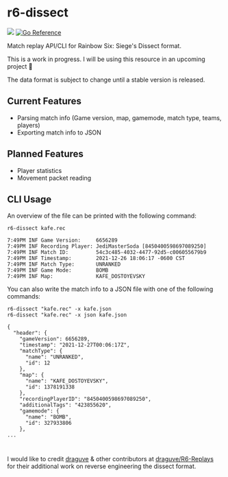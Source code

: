 # r6-dissect
[![](https://discordapp.com/api/guilds/936737628756271114/widget.png?style=shield)](https://discord.gg/XdEXWQZZAa)
[![Go Reference](https://pkg.go.dev/badge/github.com/redraskal/r6-dissect.svg)](https://pkg.go.dev/github.com/redraskal/r6-dissect)

Match replay API/CLI for Rainbow Six: Siege's Dissect format.

This is a work in progress. I will be using this resource in an upcoming project :eyes:

The data format is subject to change until a stable version is released.

## Current Features
- Parsing match info (Game version, map, gamemode, match type, teams, players)
- Exporting match info to JSON

## Planned Features
- Player statistics
- Movement packet reading

## CLI Usage
An overview of the file can be printed with the following command:
```
r6-dissect kafe.rec
```
```
7:49PM INF Game Version:     6656289
7:49PM INF Recording Player: JediMasterSoda [8450400598697089250]
7:49PM INF Match ID:         54c3c485-4032-4477-92d5-c006055679b9
7:49PM INF Timestamp:        2021-12-26 18:06:17 -0600 CST
7:49PM INF Match Type:       UNRANKED
7:49PM INF Game Mode:        BOMB
7:49PM INF Map:              KAFE_DOSTOYEVSKY
```
You can also write the match info to a JSON file with one of the following commands:
```
r6-dissect "kafe.rec" -x kafe.json
r6-dissect "kafe.rec" -x json kafe.json
```
```
{
  "header": {
    "gameVersion": 6656289,
    "timestamp": "2021-12-27T00:06:17Z",
    "matchType": {
      "name": "UNRANKED",
      "id": 12
    },
    "map": {
      "name": "KAFE_DOSTOYEVSKY",
      "id": 1378191338
    },
    "recordingPlayerID": "8450400598697089250",
    "additionalTags": "423855620",
    "gamemode": {
      "name": "BOMB",
      "id": 327933806
    },
...
```
#
I would like to credit [draguve](https://github.com/draguve) & other contributors at [draguve/R6-Replays](https://github.com/draguve/R6-Replays) for their additional work on reverse engineering the dissect format.
